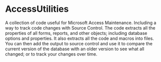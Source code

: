 # AccessUtilities
A collection of code useful for Microsoft Access Maintenance.  Including a way to track code changes with Source Control.
The code extracts all the properties of all forms, reports, and other objects; including database options and properties.
It also extracts all the code and macros into files.  You can then add the output to source control and use it to compare the current
version of the database with an older version to see what all changed; or to track your changes over time.
